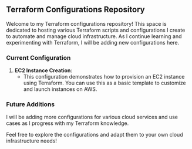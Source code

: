 ## Terraform Configurations Repository

Welcome to my Terraform configurations repository! This space is dedicated to hosting various Terraform scripts and configurations I create to automate and manage cloud infrastructure. As I continue learning and experimenting with Terraform, I will be adding new configurations here.

### Current Configuration
1. **EC2 Instance Creation**: 
   - This configuration demonstrates how to provision an EC2 instance using Terraform. You can use this as a basic template to customize and launch instances on AWS.

### Future Additions
I will be adding more configurations for various cloud services and use cases as I progress with my Terraform knowledge.

Feel free to explore the configurations and adapt them to your own cloud infrastructure needs!
